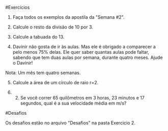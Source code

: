 #Exercícios

1. Faça todos os exemplos da apostila da "Semana #2".

2. Calcule o resto da divisão de 10 por 3.

3. Calcule a tabuada do 13.

4. Davinir não gosta de ir às aulas. Mas ele é obrigado a comparecer a pelo menos 75% delas. Ele quer saber quantas aulas pode faltar, sabendo que tem duas aulas por semana, durante quatro meses. Ajude o Davinir!

Nota: Um mês tem quatro semanas.

5. Calcule a área de um círculo de raio r=2.

6. 2. Se você correr 65 quilômetros em 3 horas, 23 minutos e 17 segundos, qual é a sua velocidade média em m/s?


#Desafios

Os desafios estão no arquivo "Desafios" na pasta Exercicio 2.
